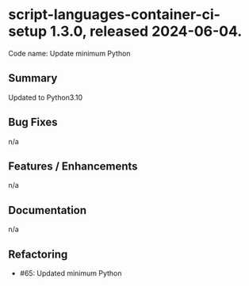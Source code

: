 # script-languages-container-ci-setup 1.3.0, released 2024-06-04.

Code name: Update minimum Python

## Summary

Updated to Python3.10

## Bug Fixes

n/a

## Features / Enhancements

n/a

## Documentation

n/a

## Refactoring

 - #65: Updated minimum Python
